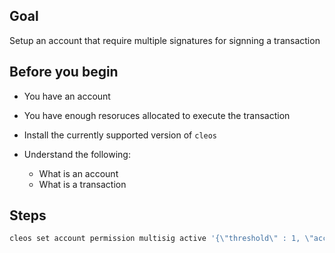 ## Goal

Setup an account that require multiple signatures for signning a transaction

## Before you begin

* You have an account

* You have enough resoruces allocated to execute the transaction

* Install the currently supported version of `cleos`

* Understand the following:
  * What is an account
  * What is a transaction


## Steps

```sh
cleos set account permission multisig active '{\"threshold\" : 1, \"accounts\" :[{\"permission\":{\"actor\":\"eosio\",\"permission\":\"active\"},\"weight\":1},{\"permission\":{\"actor\":\"customera\",\"permission\":\"active\"},\"weight\":1}]}' owner -p multisig@owner"
```